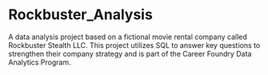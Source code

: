 # Rockbuster_Analysis

A data analysis project based on a fictional movie rental company called Rockbuster Stealth LLC. This project utilizes SQL to answer key questions to strengthen their company strategy and is part of the Career Foundry Data Analytics Program.
